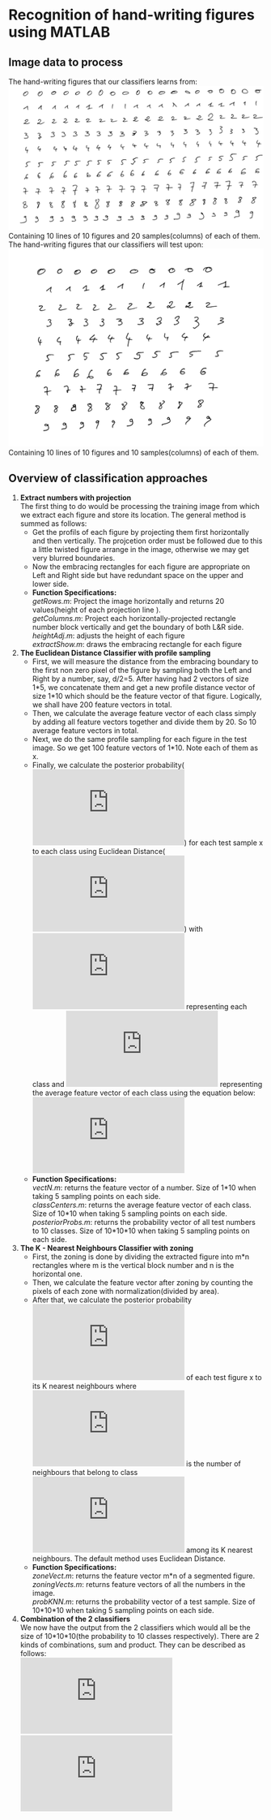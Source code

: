 # Recognition of hand-writing figures using MATLAB
## Image data to process  
The hand-writing figures that our classifiers learns from:![trainingFig](https://github.com/Tony-Yan2018/handwritingfigures_MATLAB/blob/master/app.tif)  
Containing 10 lines of 10 figures and 20 samples(columns) of each of them.   
The hand-writing figures that our classifiers will test upon:![testFig](https://github.com/Tony-Yan2018/handwritingfigures_MATLAB/blob/master/test.tif)  
Containing 10 lines of 10 figures and 10 samples(columns) of each of them.  
## Overview of classification approaches  
1. **Extract numbers with projection**  
    The first thing to do would be processing the training image from which we extract each figure and store its location. The general method is summed as follows:  
    - Get the profils of each figure by projecting them first horizontally and then vertically. The projcetion order must be followed due to this a little twisted figure arrange in the image, otherwise we may get very blurred boundaries.   
    - Now the embracing rectangles for each figure are appropriate on Left and Right side but have redundant space on the upper and lower side.  
    -  **Function Specifications:**    
    *getRows.m*: Project the image horizontally and returns 20 values(height of each projection line ).  
    *getColumns.m*: Project each horizontally-projected rectangle number block vertically and get the boundary of both L&R side.  
    *heightAdj.m*: adjusts the height of each figure  
    *extractShow.m*: draws the embracing rectangle for each figure
2. **The Euclidean Distance Classifier with profile sampling**  
    - First, we will measure the distance from the embracing boundary to the first non zero pixel of the figure by sampling both the Left and Right by a number, say, d/2=5. After having had 2 vectors of size 1\*5, we concatenate them and get a new profile distance vector of size 1\*10 which should be the feature vector of that figure. Logically, we shall have 200 feature vectors in total.  
    - Then, we calculate the average feature vector of each class simply by adding all feature vectors together and divide them by 20. So 10 average feature vectors in total.
    - Next, we do the same profile sampling for each figure in the test image. So we get 100 feature vectors of 1\*10. Note each of them as x.  
    - Finally, we calculate the posterior probability(![pi](https://latex.codecogs.com/gif.latex?p_1%28C_i%7Cx%29)) for each test sample x to each class using Euclidean Distance(![dist](https://latex.codecogs.com/gif.latex?dist%28x%2Cw_i%29)) with ![Ci](https://latex.codecogs.com/gif.latex?C_i) representing each class and ![](https://latex.codecogs.com/gif.latex?%5Comega_i) representing the average feature vector of each class using the equation below: ![equa](https://latex.codecogs.com/gif.latex?p_1%28C_i%7Cx%29%3D%5Cfrac%20%7Be%5E%7B-dist%28x%2C%5Comega_i%29%7D%7D%7B%5Csum_%7Bj%3D0%7D%5E9e%5E%7B-dist%28x%2C%5Comega_j%29%7D%7D)  
    - **Function Specifications:**  
    *vectN.m*: returns the feature vector of a number. Size of 1\*10 when taking 5 sampling points on each side.  
    *classCenters.m*: returns the average feature vector of each class. Size of 10\*10 when taking 5 sampling points on each side.  
    *posteriorProbs.m*: returns the probability vector of all test numbers to 10 classes. Size of 10\*10\*10 when taking 5 sampling points on each side.  
3. **The K - Nearest Neighbours Classifier with zoning**  
    - First, the zoning is done by dividing the extracted figure into m\*n rectangles where m is the vertical block number and n is the horizontal one.  
    - Then, we calculate the feature vector after zoning by counting the pixels of each zone with normalization(divided by area).  
    - After that, we calculate the posterior probability ![p2](https://latex.codecogs.com/gif.latex?p_2%28C_i%7Cx%29%3Dk_i/K) of each test figure x to its K nearest neighbours where ![ki](https://latex.codecogs.com/gif.latex?k_i) is the number of neighbours that belong to class ![Ci](https://latex.codecogs.com/gif.latex?C_i) among its K nearest neighbours. The default method uses Euclidean Distance.
    - **Function Specifications:**  
    *zoneVect.m*: returns the feature vector m\*n of a segmented figure.  
    *zoningVects.m*: returns feature vectors of all the numbers in the image.  
    *probKNN.m*: returns the probability vector of a test sample. Size of 10\*10\*10 when taking 5 sampling points on each side.  
4. **Combination of the 2 classifiers**  
We now have the output from the 2 classifiers which would all be the size of 10\*10\*10(the probability to 10 classes respectively). There are 2 kinds of combinations, sum and product. They can be described as follows:  
![sum](https://latex.codecogs.com/gif.latex?p_s%28C_i%7Cx%29%20%3D%20%5Cfrac%20%7Bp_1%28C_i%7Cx%29&plus;p_2%28C_i%7Cx%29%7D%7B%5Csum_%7Bj%3D0%7D%5E9p_1%28C_j%7Cx%29&plus;p_2%28C_j%7Cx%29%7D)![prod](https://latex.codecogs.com/gif.latex?p_p%28V_i%7Cx%29%20%3D%20%5Cfrac%20%7Bp_1%28C_i%7Cx%29p_2%28C_i%7Cx%29%7D%7B%5Csum_%7Bj%3D0%7D%5E9p_1%28C_j%7Cx%29p_2%28C_j%7Cx%29%7D)